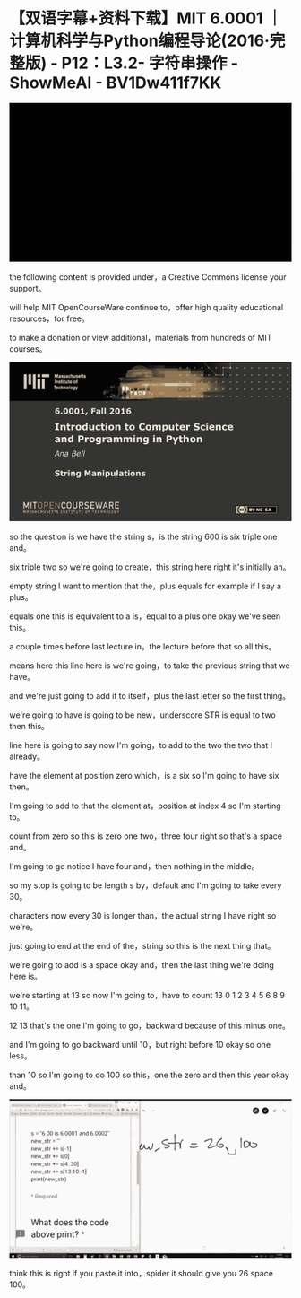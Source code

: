# 【双语字幕+资料下载】MIT 6.0001 ｜ 计算机科学与Python编程导论(2016·完整版) - P12：L3.2- 字符串操作 - ShowMeAI - BV1Dw411f7KK

![](img/fc0bad3f7a1272a6dadcc49a0d3873ff_0.png)

the following content is provided under，a Creative Commons license your support。

will help MIT OpenCourseWare continue to，offer high quality educational resources，for free。

to make a donation or view additional，materials from hundreds of MIT courses。



![](img/fc0bad3f7a1272a6dadcc49a0d3873ff_2.png)

so the question is we have the string s，is the string 600 is six triple one and。

six triple two so we're going to create，this string here right it's initially an。

empty string I want to mention that the，plus equals for example if I say a plus。

equals one this is equivalent to a is，equal to a plus one okay we've seen this。

a couple times before last lecture in，the lecture before that so all this。

means here this line here is we're going，to take the previous string that we have。

and we're just going to add it to itself，plus the last letter so the first thing。

we're going to have is going to be new，underscore STR is equal to two then this。

line here is going to say now I'm going，to add to the two the two that I already。

have the element at position zero which，is a six so I'm going to have six then。

I'm going to add to that the element at，position at index 4 so I'm starting to。

count from zero so this is zero one two，three four right so that's a space and。

I'm going to go notice I have four and，then nothing in the middle。

so my stop is going to be length s by，default and I'm going to take every 30。

characters now every 30 is longer than，the actual string I have right so we're。

just going to end at the end of the，string so this is the next thing that。

we're going to add is a space okay and，then the last thing we're doing here is。

we're starting at 13 so now I'm going to，have to count 13 0 1 2 3 4 5 6 8 9 10 11。

12 13 that's the one I'm going to go，backward because of this minus one。

and I'm going to go backward until 10，but right before 10 okay so one less。

than 10 so I'm going to do 100 so this，one the zero and then this year okay and。



![](img/fc0bad3f7a1272a6dadcc49a0d3873ff_4.png)

think this is right if you paste it into，spider it should give you 26 space 100。

